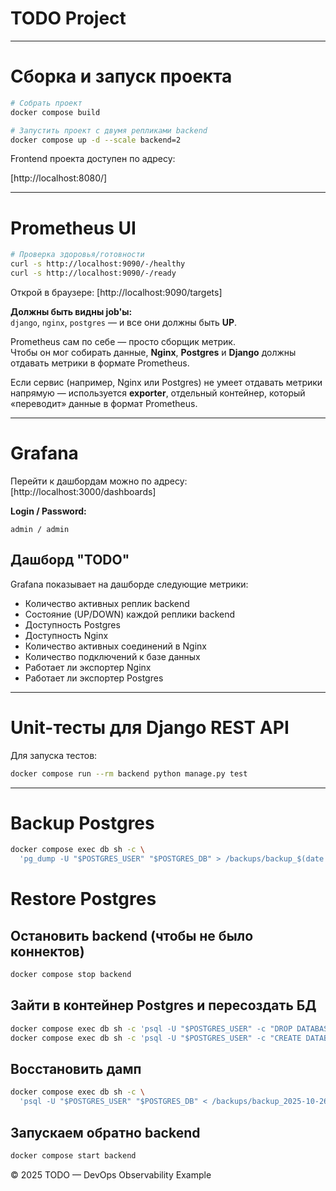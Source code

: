 # TODO Project

---

# Сборка и запуск проекта

```bash
# Собрать проект
docker compose build

# Запустить проект с двумя репликами backend
docker compose up -d --scale backend=2
```

Frontend проекта доступен по адресу:

[http://localhost:8080/]

---

# Prometheus UI

```bash
# Проверка здоровья/готовности
curl -s http://localhost:9090/-/healthy
curl -s http://localhost:9090/-/ready
```

Открой в браузере:
[http://localhost:9090/targets]

**Должны быть видны job'ы:**  
`django`, `nginx`, `postgres` — и все они должны быть **UP**.

Prometheus сам по себе — просто сборщик метрик.  
Чтобы он мог собирать данные, **Nginx**, **Postgres** и **Django** должны отдавать метрики в формате Prometheus.

Если сервис (например, Nginx или Postgres) не умеет отдавать метрики напрямую — используется **exporter**, отдельный контейнер, который «переводит» данные в формат Prometheus.

---

# Grafana

Перейти к дашбордам можно по адресу:  
[http://localhost:3000/dashboards]

**Login / Password:**  
```
admin / admin
```

## Дашборд "TODO"

Grafana показывает на дашборде следующие метрики:

- Количество активных реплик backend  
- Состояние (UP/DOWN) каждой реплики backend  
- Доступность Postgres  
- Доступность Nginx  
- Количество активных соединений в Nginx  
- Количество подключений к базе данных  
- Работает ли экспортер Nginx  
- Работает ли экспортер Postgres

---

# Unit-тесты для Django REST API

Для запуска тестов:

```bash
docker compose run --rm backend python manage.py test
```
---

# Backup Postgres

```bash
docker compose exec db sh -c \
  'pg_dump -U "$POSTGRES_USER" "$POSTGRES_DB" > /backups/backup_$(date +%Y-%m-%d_%H-%M-%S).sql'
```
# Restore Postgres

## Остановить backend (чтобы не было коннектов)
```bash
docker compose stop backend
```

## Зайти в контейнер Postgres и пересоздать БД
```bash
docker compose exec db sh -c 'psql -U "$POSTGRES_USER" -c "DROP DATABASE IF EXISTS \"$POSTGRES_DB\";"'
docker compose exec db sh -c 'psql -U "$POSTGRES_USER" -c "CREATE DATABASE \"$POSTGRES_DB\" OWNER \"$POSTGRES_USER\";"'
```

## Восстановить дамп
```bash
docker compose exec db sh -c \
  'psql -U "$POSTGRES_USER" "$POSTGRES_DB" < /backups/backup_2025-10-26_19-32-10.sql'
```

## Запускаем обратно backend
```bash
docker compose start backend
```


© 2025 TODO — DevOps Observability Example